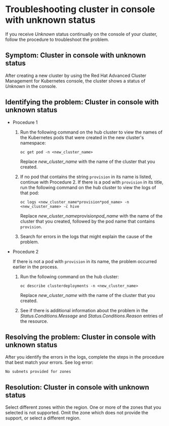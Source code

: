 # Troubleshooting cluster in console with unknown status

If you receive _Unknown_ status continually on the console of your cluster, follow the procedure to troubleshoot the problem.

## Symptom: Cluster in console with unknown status

After creating a new cluster by using the Red Hat Advanced Cluster Management for Kubernetes console, the cluster shows a status of _Unknown_ in the console.

## Identifying the problem: Cluster in console with unknown status

* Procedure 1

  1. Run the following command on the hub cluster to view the names of the Kubernetes pods that were created in the new cluster's namespace:

     ```
     oc get pod -n <new_cluster_name>
     ```

	 Replace *new_cluster_name* with the name of the cluster that you created.

  2. If no pod that contains the string `provision` in its name is listed, continue with Procedure 2. If there is a pod with `provision` in its title, run the following command on the hub cluster to view the logs of that pod:

     ```
     oc logs <new_cluster_name*provision*pod_name> -n <new_cluster_name> -c hive
     ```

	 Replace *new_cluster_name*provision*pod_name* with the name of the cluster that you created, followed by the pod name that contains `provision`.

  3. Search for errors in the logs that might explain the cause of the problem.

* Procedure 2

  If there is not a pod with `provision` in its name, the problem occurred earlier in the process.

  1. Run the following command on the hub cluster:

     ```
     oc describe clusterdeployments -n <new_cluster_name>
     ```

     Replace *new_cluster_name* with the name of the cluster that you created.

  2. See if there is additional information about the problem in the _Status.Conditions.Message_ and _Status.Conditions.Reason_ entries of the resource.

## Resolving the problem: Cluster in console with unknown status

After you identify the errors in the logs, complete the steps in the procedure that best match your errors. See log error:

   ```
   No subnets provided for zones
   ```

## Resolution: Cluster in console with unknown status

  Select different zones within the region. One or more of the zones that you selected is not supported. Omit the zone which does not provide the support, or select a different region.
